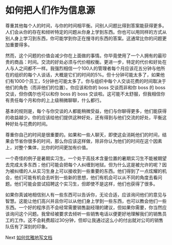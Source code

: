 # 如何把人们作为信息源
[//]: # (Version:1.0.0)
尊重其他每个人的时间，与你的时间相平衡。问别人问题比得到答案能获得更多。人们会从你的存在和倾听特定的问题从你身上学到东西。你也可以用同样的方式从别人身上学习到东西，你可能学到你正在搜寻的东西的答案。这通常比你的问题更加重要得多。

然而，这个问题的价值会减少你在上面做的事情。你毕竟使用了一个人拥有的最珍贵的商品：时间。交流的好处必须与代价相权衡。更进一步，特定的代价和好处在人与人之间都不一样。我强烈相信一个100人的管理者每个月应该花五分钟与他所在的组织的每个人谈话，大概是它们的时间的5%。但十分钟可能太多了，如果他们有1000个员工，5分钟也可能太多了。你与组织中每个人交谈花费的时间取决于他们的角色（而非他们的位置）。你应该和你的 boss 交谈而非和你 boss 的 boss 交谈，但你偶尔也可以和你 boss 的 boss 交谈啦。这可能不太舒服，但我相信你有责任每个月和你的上上级稍微聊聊，什么都行。

基本的规则是，每个与你交谈的人都能稍微受益，他们与你聊得更多，他们能获得的收益越少。你的应该给他们提供这种好处，还有得到与他们交流的好处，平衡这种好处与花费的时间。

尊重你自己的时间是很重要的。如果和一些人聊天，即使这会消耗他们的时间，结果会节省你很多的时间，那么你应该这样做，除非你认为他们的时间在这个因素上，对整个集体，比你的时间更加有价值。

一个奇怪的例子是暑期实习生。一个处于高技术含量位置的暑期实习生不能被期望去完成太多东西；他们可能会把每个人纠缠到地狱。但为什么这是被允许的呢？因为被纠缠的人从实习生身上可以接收到一些重要的东西。他们得到了一点炫耀的机会，他们可能有机会去听到一些新的思想，他们有机会可以从不同的角度去看问题。他们可能会尝试招聘这个实习生，但即使不是这样，他们也获得了很多。

如果你真诚地相信别人有一些东西可以告诉你，无论合适，应该询问他们的意见与智慧。这能让他们高兴并且你可以从他们身上学到一些东西，也可以教会他们一些东西。一个好的程序员不会经常需要销售副经理的建议，但如果你需要，你当然应该询问这个问题。我曾经被要求去倾听一些销售电话以便更好地理解我们的销售员工的工作。这不会耗费超过30分钟，但却让我通过这么小的付出就对公司的销售队伍有了深刻的印象。

Next [如何优雅地写文档](05-How%20to%20Document%20Wisely.md)
